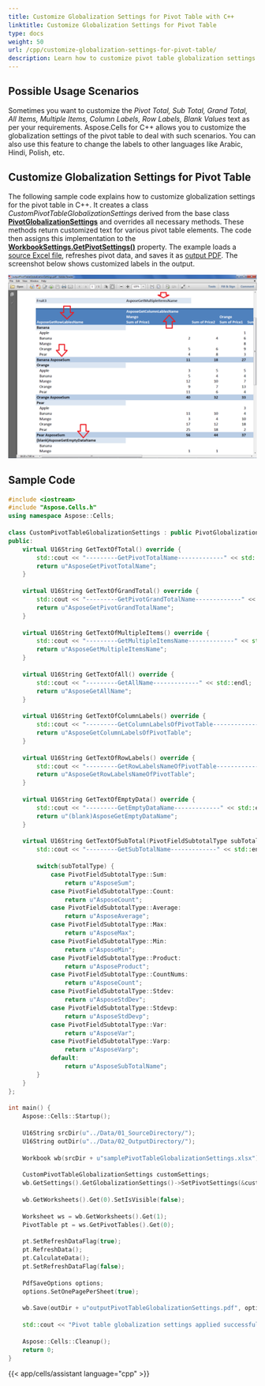 ```yaml
---
title: Customize Globalization Settings for Pivot Table with C++
linktitle: Customize Globalization Settings for Pivot Table
type: docs
weight: 50
url: /cpp/customize-globalization-settings-for-pivot-table/
description: Learn how to customize pivot table globalization settings using Aspose.Cells for C++.
---
```


## **Possible Usage Scenarios**

Sometimes you want to customize the *Pivot Total, Sub Total, Grand Total, All Items, Multiple Items, Column Labels, Row Labels, Blank Values* text as per your requirements. Aspose.Cells for C++ allows you to customize the globalization settings of the pivot table to deal with such scenarios. You can also use this feature to change the labels to other languages like Arabic, Hindi, Polish, etc.

## **Customize Globalization Settings for Pivot Table**

The following sample code explains how to customize globalization settings for the pivot table in C++. It creates a class *CustomPivotTableGlobalizationSettings* derived from the base class [**PivotGlobalizationSettings**](https://reference.aspose.com/cells/cpp/aspose.cells.settings/pivotglobalizationsettings/) and overrides all necessary methods. These methods return customized text for various pivot table elements. The code then assigns this implementation to the [**WorkbookSettings.GetPivotSettings()**](https://reference.aspose.com/cells/cpp/aspose.cells/globalizationsettings/getpivotsettings/) property. The example loads a [source Excel file](40468488.xlsx), refreshes pivot data, and saves it as [output PDF](40468487.pdf). The screenshot below shows customized labels in the output.

![todo:image_alt_text](customize-globalization-settings-for-pivot-table_1.png)

## **Sample Code**

```c++
#include <iostream>
#include "Aspose.Cells.h"
using namespace Aspose::Cells;

class CustomPivotTableGlobalizationSettings : public PivotGlobalizationSettings {
public:
    virtual U16String GetTextOfTotal() override {
        std::cout << "---------GetPivotTotalName-------------" << std::endl;
        return u"AsposeGetPivotTotalName";
    }

    virtual U16String GetTextOfGrandTotal() override {
        std::cout << "---------GetPivotGrandTotalName-------------" << std::endl;
        return u"AsposeGetPivotGrandTotalName";
    }

    virtual U16String GetTextOfMultipleItems() override {
        std::cout << "---------GetMultipleItemsName-------------" << std::endl;
        return u"AsposeGetMultipleItemsName";
    }

    virtual U16String GetTextOfAll() override {
        std::cout << "---------GetAllName-------------" << std::endl;
        return u"AsposeGetAllName";
    }

    virtual U16String GetTextOfColumnLabels() override {
        std::cout << "---------GetColumnLabelsOfPivotTable-------------" << std::endl;
        return u"AsposeGetColumnLabelsOfPivotTable";
    }

    virtual U16String GetTextOfRowLabels() override {
        std::cout << "---------GetRowLabelsNameOfPivotTable-------------" << std::endl;
        return u"AsposeGetRowLabelsNameOfPivotTable";
    }

    virtual U16String GetTextOfEmptyData() override {
        std::cout << "---------GetEmptyDataName-------------" << std::endl;
        return u"(blank)AsposeGetEmptyDataName";
    }

    virtual U16String GetTextOfSubTotal(PivotFieldSubtotalType subTotalType) override {
        std::cout << "---------GetSubTotalName-------------" << std::endl;

        switch(subTotalType) {
            case PivotFieldSubtotalType::Sum:
                return u"AsposeSum";
            case PivotFieldSubtotalType::Count:
                return u"AsposeCount";
            case PivotFieldSubtotalType::Average:
                return u"AsposeAverage";
            case PivotFieldSubtotalType::Max:
                return u"AsposeMax";
            case PivotFieldSubtotalType::Min:
                return u"AsposeMin";
            case PivotFieldSubtotalType::Product:
                return u"AsposeProduct";
            case PivotFieldSubtotalType::CountNums:
                return u"AsposeCount";
            case PivotFieldSubtotalType::Stdev:
                return u"AsposeStdDev";
            case PivotFieldSubtotalType::Stdevp:
                return u"AsposeStdDevp";
            case PivotFieldSubtotalType::Var:
                return u"AsposeVar";
            case PivotFieldSubtotalType::Varp:
                return u"AsposeVarp";
            default:
                return u"AsposeSubTotalName";
        }
    }
};

int main() {
    Aspose::Cells::Startup();
    
    U16String srcDir(u"../Data/01_SourceDirectory/");
    U16String outDir(u"../Data/02_OutputDirectory/");
    
    Workbook wb(srcDir + u"samplePivotTableGlobalizationSettings.xlsx");
    
    CustomPivotTableGlobalizationSettings customSettings;
    wb.GetSettings().GetGlobalizationSettings()->SetPivotSettings(&customSettings);
    
    wb.GetWorksheets().Get(0).SetIsVisible(false);
    
    Worksheet ws = wb.GetWorksheets().Get(1);
    PivotTable pt = ws.GetPivotTables().Get(0);
    
    pt.SetRefreshDataFlag(true);
    pt.RefreshData();
    pt.CalculateData();
    pt.SetRefreshDataFlag(false);
    
    PdfSaveOptions options;
    options.SetOnePagePerSheet(true);
    
    wb.Save(outDir + u"outputPivotTableGlobalizationSettings.pdf", options);
    
    std::cout << "Pivot table globalization settings applied successfully." << std::endl;
    
    Aspose::Cells::Cleanup();
    return 0;
}
```
{{< app/cells/assistant language="cpp" >}}